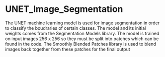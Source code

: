 # UNET_Image_Segmentation

The UNET machine learning model is used for image segmentation in order to classify the boudraries of certain classes. The model and its initial weights comes from the Segmentation Models library. The model is trained on input images 256 x 256 so they must be split into patches which can be found in the code. The Smoothly Blended Patches library is used to blend images back together from these patches for the final output
